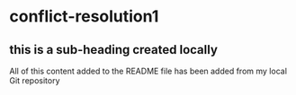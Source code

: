 # conflict-resolution1

## this is a sub-heading created locally

All of this content added to the README file has been added from my local Git
repository
